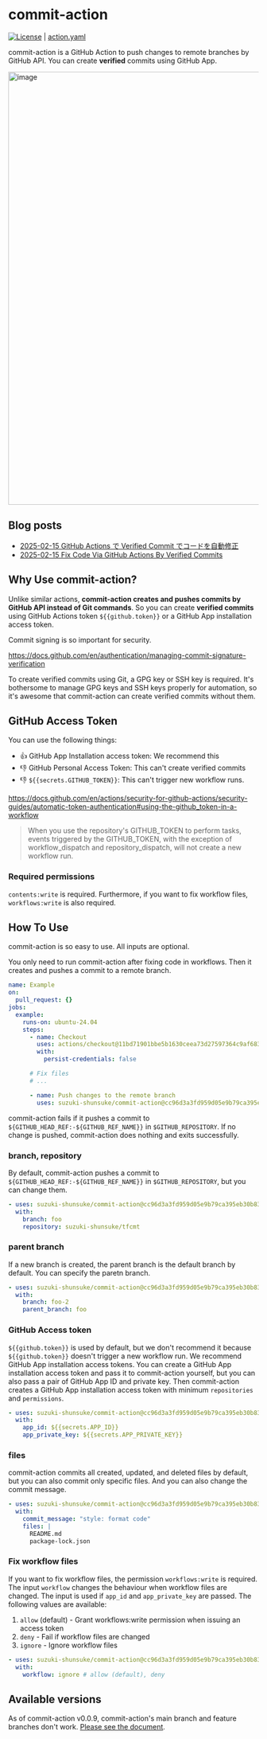 # commit-action

[![License](http://img.shields.io/badge/license-mit-blue.svg?style=flat-square)](https://raw.githubusercontent.com/suzuki-shunsuke/commit-action/main/LICENSE) | [action.yaml](action.yaml)

commit-action is a GitHub Action to push changes to remote branches by GitHub API.
You can create **verified** commits using GitHub App.

<img width="870" alt="image" src="https://github.com/user-attachments/assets/e9f3880c-1c4e-47e5-a376-13bc25620089" />

## Blog posts

- [2025-02-15 GitHub Actions で Verified Commit でコードを自動修正](https://zenn.dev/shunsuke_suzuki/articles/commit-action)
- [2025-02-15 Fix Code Via GitHub Actions By Verified Commits](https://dev.to/suzukishunsuke/fix-code-via-github-actions-by-verified-commits-3o1d)

## Why Use commit-action?

Unlike similar actions, **commit-action creates and pushes commits by GitHub API instead of Git commands**.
So you can create **verified commits** using GitHub Actions token `${{github.token}}` or a GitHub App installation access token.

Commit signing is so important for security.

https://docs.github.com/en/authentication/managing-commit-signature-verification

To create verified commits using Git, a GPG key or SSH key is required.
It's bothersome to manage GPG keys and SSH keys properly for automation, so it's awesome that commit-action can create verified commits without them.

## GitHub Access Token

You can use the following things:

- :thumbsup: GitHub App Installation access token: We recommend this
- :thumbsdown: GitHub Personal Access Token: This can't create verified commits
- :thumbsdown: `${{secrets.GITHUB_TOKEN}}`: This can't trigger new workflow runs.

https://docs.github.com/en/actions/security-for-github-actions/security-guides/automatic-token-authentication#using-the-github_token-in-a-workflow

> When you use the repository's GITHUB_TOKEN to perform tasks, events triggered by the GITHUB_TOKEN, with the exception of workflow_dispatch and repository_dispatch, will not create a new workflow run.

### Required permissions

`contents:write` is required.
Furthermore, if you want to fix workflow files, `workflows:write` is also required.

## How To Use

commit-action is so easy to use.
All inputs are optional.

You only need to run commit-action after fixing code in workflows.
Then it creates and pushes a commit to a remote branch.

```yaml
name: Example
on:
  pull_request: {}
jobs:
  example:
    runs-on: ubuntu-24.04
    steps:
      - name: Checkout
        uses: actions/checkout@11bd71901bbe5b1630ceea73d27597364c9af683 # v4.2.2
        with:
          persist-credentials: false

      # Fix files
      # ...

      - name: Push changes to the remote branch
        uses: suzuki-shunsuke/commit-action@cc96d3a3fd959d05e9b79ca395eb30b835aeba24 # v0.0.7
```

commit-action fails if it pushes a commit to `${GITHUB_HEAD_REF:-${GITHUB_REF_NAME}}` in `$GITHUB_REPOSITORY`.
If no change is pushed, commit-action does nothing and exits successfully.

### branch, repository

By default, commit-action pushes a commit to `${GITHUB_HEAD_REF:-${GITHUB_REF_NAME}}` in `$GITHUB_REPOSITORY`, but you can change them.

```yaml
- uses: suzuki-shunsuke/commit-action@cc96d3a3fd959d05e9b79ca395eb30b835aeba24 # v0.0.7
  with:
    branch: foo
    repository: suzuki-shunsuke/tfcmt
```

### parent branch

If a new branch is created, the parent branch is the default branch by default.
You can specify the paretn branch.

```yaml
- uses: suzuki-shunsuke/commit-action@cc96d3a3fd959d05e9b79ca395eb30b835aeba24 # v0.0.7
  with:
    branch: foo-2
    parent_branch: foo
```

### GitHub Access token

`${{github.token}}` is used by default, but we don't recommend it because `${{github.token}}` doesn't trigger a new workflow run.
We recommend GitHub App installation access tokens.
You can create a GitHub App installation access token and pass it to commit-action yourself, but you can also pass a pair of GitHub App ID and private key.
Then commit-action creates a GitHub App installation access token with minimum `repositories` and `permissions`.

```yaml
- uses: suzuki-shunsuke/commit-action@cc96d3a3fd959d05e9b79ca395eb30b835aeba24 # v0.0.7
  with:
    app_id: ${{secrets.APP_ID}}
    app_private_key: ${{secrets.APP_PRIVATE_KEY}}
```

### files

commit-action commits all created, updated, and deleted files by default, but you can also commit only specific files.
And you can also change the commit message.

```yaml
- uses: suzuki-shunsuke/commit-action@cc96d3a3fd959d05e9b79ca395eb30b835aeba24 # v0.0.7
  with:
    commit_message: "style: format code"
    files: |
      README.md
      package-lock.json
```

### Fix workflow files

If you want to fix workflow files, the permission `workflows:write` is required.
The input `workflow` changes the behaviour when workflow files are changed.
The input is used if `app_id` and `app_private_key` are passed.
The following values are available:

1. `allow` (default) - Grant workflows:write permission when issuing an access token
1. `deny` - Fail if workflow files are changed
1. `ignore` - Ignore workflow files

```yaml
- uses: suzuki-shunsuke/commit-action@cc96d3a3fd959d05e9b79ca395eb30b835aeba24 # v0.0.7
  with:
    workflow: ignore # allow (default), deny
```

## Available versions

As of commit-action v0.0.9, commit-action's main branch and feature branches don't work.
[Please see the document](https://github.com/suzuki-shunsuke/release-js-action/blob/main/docs/available_versions.md).

